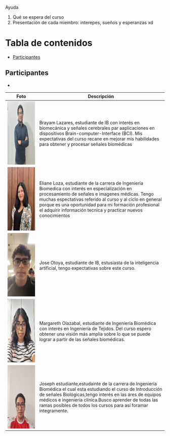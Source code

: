 Ayuda
1. Qué se espera del curso
2. Presentación de cada miembro: interepes, sueños y esperanzas xd
   
# Tabla de contenidos 
- [Participantes](#participantes)

## Participantes
- 

<center>

| Foto          | Descripción   |
| ------------- | ------------- |
| <img src = "Otros/Brayam.jpeg" width="500" height="200">  | Brayam Lazares, estudiante de IB con interés en biomecánica y señales cerebrales par aaplicaciones en dispositivos Brain-computer-Interface (BCI). Mis expectativas del curso recane en mejorar mis habilidades para obtener y procesar señales biomédicas |
| <img src = "Otros/Eliane.jpeg" width="400" height="200">  | Eliane Loza, estudiante de la carrera de Ingeniería Biomedica con interés en especialización en procesamiento de señales e imagenes médicas. Tengo muchas espectativas referido al curso y al ciclo en general porque es una oportunidad para mi formación profesional el adquirir información tecnica y practicar nuevos conocimientos |
| <img src = "Otros/Luis.jpeg" width="400" height="200">   | Jose Otoya, estudiante de IB, estusiasta de la inteligencia artificial, tengo expectativas sobre este curso. |
| <img src = "Otros/Margareth.jpeg" width="400" height="200">  | Margareth Olazabal, estudiante de Ingeniería Biomédica con interés en Ingeniería de Tejidos. Del curso espero obtener una visión más amplia sobre lo que se puede lograr a partir de las señales biomédicas. |
| <img src = "Otros/Joseph.jpeg" width="400" height="200">  | Joseph estudiante,estudainte de la carrera de Ingeniería Biomédica el cual esta estudiando el curso de Introducción de señales Biológicas,tengo interés en las áres de equipos médicos  e ingeniería clínica.Busco aprender  de todas las ramas posibles de todos los cursos para así foramar integramente.  |
